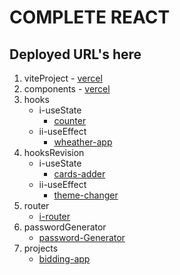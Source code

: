 # COMPLETE REACT
## Deployed URL's here

1. viteProject
          - [vercel]()
1. components
          - [vercel](https://react-henna-six.vercel.app/)
1. hooks
   - i-useState 
      - [counter](https://react-01-usestate.vercel.app/)
   - ii-useEffect
      - [wheather-app](https://react-weatherapp-lime.vercel.app/)
1. hooksRevision
   - i-useState
      - [cards-adder](https://cards-adder.vercel.app/)
   - ii-useEffect
      - [theme-changer](https://theme-changer-gamma.vercel.app/)
1. router
   - [i-router](https://ecomerce-ecru.vercel.app/)
1. passwordGenerator 
   - [password-Generator](https://password-generator-iota-ten-93.vercel.app/)
1. projects
	- [bidding-app](https://bidding-app-jade.vercel.app/)
